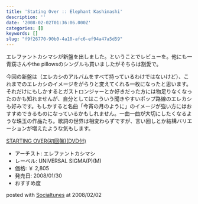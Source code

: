 ```yaml
---
title: 'Stating Over :: Elephant Kashimashi'
description: ''
date: '2008-02-02T01:36:06.000Z'
categories: []
keywords: []
slug: "f9f26770-90b0-4a10-afc6-ef94a47a5d59"
---
```

エレファントカシマシが新盤を出しました。ということでレビューを。他にも一青窈さんやthe pillowsのシングルも買いましたがそちらは割愛で。

今回の新盤は（エレカシのアルバムをすべて持っているわけではないけど）、これまでのエレカシのイメージをがらりと変えてくれる一枚になったと思います。それだけにもしかするとガストロンジャーとか好きだった方には物足りなくなったのかも知れませんが、自分としてはこういう聞きやすいポップ路線のエレカシも好みです。もしかすると名曲「今宵の月のように」のイメージが強い方にはおすすめできるものになっているかもしれません。一曲一曲が大切にしたくなるような珠玉の作品たち。歌詞の世界は相変わらずですが、言い回しとか結構バリエーションが増えたような気もします。

[STARTING OVER(初回盤)(DVD付)](http://www.amazon.co.jp/exec/obidos/ASIN/B000YQ8D18/qli-22/ref=nosim "STARTING OVER(初回盤)(DVD付)")

*   アーチスト: エレファントカシマシ
*   レーベル: UNIVERSAL SIGMA(P)(M)
*   価格: ￥ 2,805
*   発売日: 2008/01/30
*   おすすめ度

posted with [Socialtunes](http://socialtunes.net) at 2008/02/02